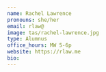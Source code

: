```yaml
---
name: Rachel Lawrence
pronouns: she/her
email: rlaw@
image: tas/rachel-lawrence.jpg
type: Alumnus
office_hours: MW 5-6p
website: https://rlaw.me
bio: 
---
```

